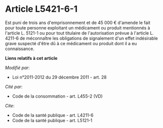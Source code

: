 # Article L5421-6-1

Est puni de trois ans d'emprisonnement et de 45 000 € d'amende le fait pour toute personne exploitant un médicament ou
produit mentionnés à l'article L. 5121-1 ou pour tout titulaire de l'autorisation prévue à l'article L. 4211-6 de méconnaître
les obligations de signalement d'un effet indésirable grave suspecté d'être dû à ce médicament ou produit dont il a eu
connaissance.

**Liens relatifs à cet article**

_Modifié par_:

  - Loi n°2011-2012 du 29 décembre 2011 - art. 28

_Cité par_:

  - Code de la consommation - art. L455-2 (VD)

_Cite_:

  - Code de la santé publique - art. L4211-6
  - Code de la santé publique - art. L5121-1

